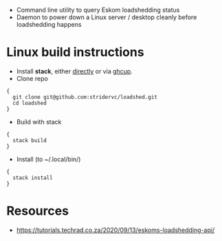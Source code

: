 * Command line utility to query Eskom loadshedding status
* Daemon to power down a Linux server / desktop cleanly before loadshedding happens

Linux build instructions
========================
* Install **stack**, either [directly](https://docs.haskellstack.org/en/stable/README/#how-to-install) or via [ghcup](https://www.haskell.org/ghcup/).
* Clone repo
``` shell
{
  git clone git@github.com:stridervc/loadshed.git
  cd loadshed
}
```
* Build with stack
``` shell
{
  stack build
}
```
* Install (to ~/.local/bin/)
```
{
  stack install
}
```

Resources
=========
* https://tutorials.techrad.co.za/2020/09/13/eskoms-loadshedding-api/
